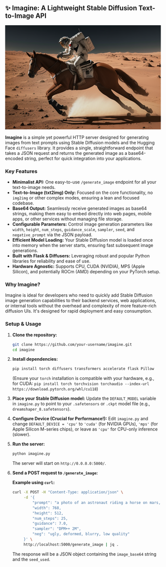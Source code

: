 ## ✨ Imagine: A Lightweight Stable Diffusion Text-to-Image API

![](logo.png)

**Imagine** is a simple yet powerful HTTP server designed for generating images from text prompts using Stable Diffusion models and the Hugging Face `diffusers` library. It provides a single, straightforward endpoint that takes a JSON request and returns the generated image as a base64-encoded string, perfect for quick integration into your applications.

### Key Features

*   **Minimalist API:** One easy-to-use `/generate_image` endpoint for all your text-to-image needs.
*   **Text-to-Image (txt2img) Only:** Focused on the core functionality, no `img2img` or other complex modes, ensuring a lean and focused codebase.
*   **Base64 Output:** Seamlessly receive generated images as base64 strings, making them easy to embed directly into web pages, mobile apps, or other services without managing file storage.
*   **Configurable Parameters:** Control image generation parameters like `width`, `height`, `num_steps`, `guidance_scale`, `sampler`, `seed`, and `negative_prompt` via the JSON payload.
*   **Efficient Model Loading:** Your Stable Diffusion model is loaded once into memory when the server starts, ensuring fast subsequent image generations.
*   **Built with Flask & Diffusers:** Leveraging robust and popular Python libraries for reliability and ease of use.
*   **Hardware Agnostic:** Supports CPU, CUDA (NVIDIA), MPS (Apple Silicon), and potentially ROCm (AMD) depending on your PyTorch setup.

### Why Imagine?

Imagine is ideal for developers who need to quickly add Stable Diffusion image generation capabilities to their backend services, web applications, or internal tools without the overhead and complexity of more feature-rich diffusion UIs. It's designed for rapid deployment and easy consumption.

### Setup & Usage

1.  **Clone the repository:**
    ```bash
    git clone https://github.com/your-username/imagine.git
    cd imagine
    ```

2.  **Install dependencies:**
    ```bash
    pip install torch diffusers transformers accelerate flask Pillow
    ```
    (Ensure your `torch` installation is compatible with your hardware, e.g., for CUDA: `pip install torch torchvision torchaudio --index-url https://download.pytorch.org/whl/cu118`)

3.  **Place your Stable Diffusion model:**
    Update the `DEFAULT_MODEL` variable in `imagine.py` to point to your `.safetensors` or `.ckpt` model file (e.g., `dreamshaper_8.safetensors`).

4.  **Configure Device (Crucial for Performance!):**
    Edit `imagine.py` and change `DEFAULT_DEVICE = 'cpu'` to `'cuda'` (for NVIDIA GPUs), `'mps'` (for Apple Silicon M-series chips), or leave as `'cpu'` for CPU-only inference (slower).

5.  **Run the server:**
    ```bash
    python imagine.py
    ```
    The server will start on `http://0.0.0.0:5000/`.

6.  **Send a POST request to `/generate_image`:**

    **Example using `curl`:**
    ```bash
    curl -X POST -H "Content-Type: application/json" \
         -d '{
             "prompt": "a photo of an astronaut riding a horse on mars, epic, cinematic, detailed",
             "width": 768,
             "height": 512,
             "num_steps": 25,
             "guidance": 7.0,
             "sampler": "DPM++ 2M",
             "neg": "ugly, deformed, blurry, low quality"
         }' \
         http://localhost:5000/generate_image | jq .
    ```

    The response will be a JSON object containing the `image_base64` string and the `seed_used`.
